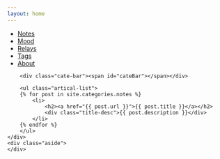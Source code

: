 ```yaml
---
layout: home
---
```


<div class="index-content blog">
    <div class="section">
        <ul class="artical-cate"> 
            <li  style="text-align:left" class="on"><a href="/"><span>Notes</span></a></li>
            <li style="text-align:left"><a href="/mood"><span>Mood</span></a></li>
            <li style="text-align:left"><a href="/relays"><span>Relays</span></a></li>
            <li style="text-align:left"><a href="/tags.html"><span>Tags</span></a></li>
            <li style="text-align:left"><a href="/about.html"><span>About</span></a></li>
        </ul>

        <div class="cate-bar"><span id="cateBar"></span></div>

        <ul class="artical-list">
        {% for post in site.categories.notes %}
            <li>
                <h2><a href="{{ post.url }}">{{ post.title }}</a></h2>
                <div class="title-desc">{{ post.description }}</div>
            </li>
        {% endfor %}
        </ul>
    </div>
    <div class="aside">
    </div>
</div>
